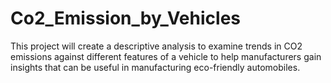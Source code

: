 # Co2_Emission_by_Vehicles
This project will create a descriptive analysis to examine trends in CO2 emissions against different features of a vehicle to help manufacturers gain insights that can be useful in manufacturing eco-friendly automobiles.

